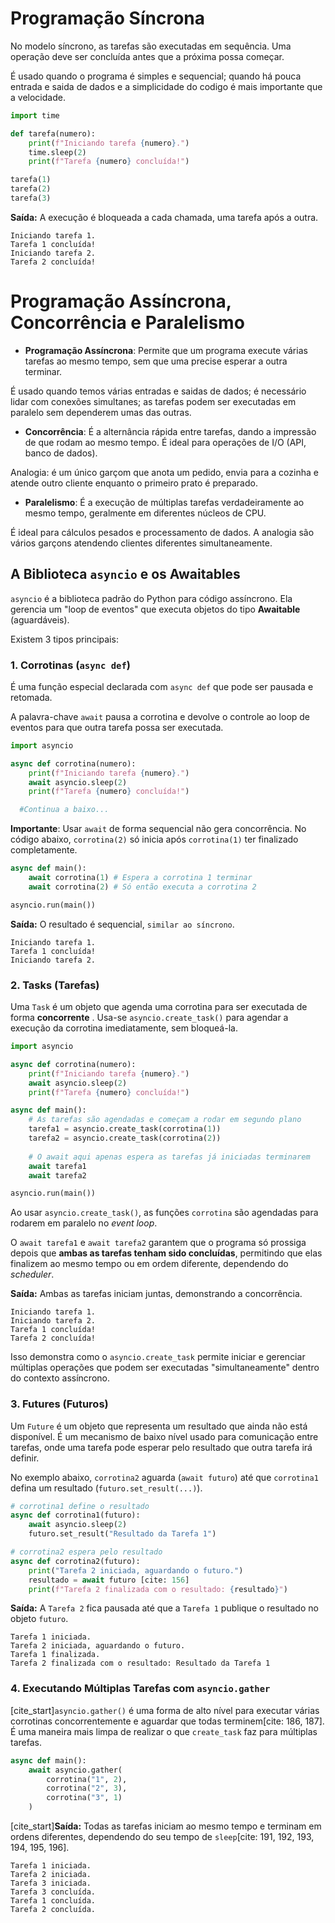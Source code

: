 
# Programação Síncrona

No modelo síncrono, as tarefas são executadas em sequência. Uma operação deve ser concluída antes que a próxima possa começar.

É usado quando o programa é simples e sequencial; quando há pouca entrada e saida de dados e a simplicidade do codigo é mais importante que a velocidade.

```python
import time

def tarefa(numero):
    print(f"Iniciando tarefa {numero}.")
    time.sleep(2)
    print(f"Tarefa {numero} concluída!")

tarefa(1)
tarefa(2)
tarefa(3)
```

**Saída:** A execução é bloqueada a cada chamada, uma tarefa após a outra.

```
Iniciando tarefa 1.
Tarefa 1 concluída!
Iniciando tarefa 2.
Tarefa 2 concluída!
```

# Programação Assíncrona, Concorrência e Paralelismo

  * **Programação Assíncrona**: Permite que um programa execute várias tarefas ao mesmo tempo, sem que uma precise esperar a outra terminar.

  É usado quando temos várias entradas e saidas de dados; é necessário lidar com conexões simultanes; as tarefas podem ser executadas em paralelo sem dependerem umas das outras.

  * **Concorrência**: É a alternância rápida entre tarefas, dando a impressão de que rodam ao mesmo tempo. É ideal para operações de I/O (API, banco de dados). 
  
  Analogia: é um único garçom que anota um pedido, envia para a cozinha e atende outro cliente enquanto o primeiro prato é preparado.
  
  * **Paralelismo**: É a execução de múltiplas tarefas verdadeiramente ao mesmo tempo, geralmente em diferentes núcleos de CPU. 
  
  É ideal para cálculos pesados e processamento de dados. A analogia são vários garçons atendendo clientes diferentes simultaneamente.

## A Biblioteca `asyncio` e os Awaitables

`asyncio` é a biblioteca padrão do Python para código assíncrono. Ela gerencia um "loop de eventos" que executa objetos do tipo **Awaitable** (aguardáveis). 


Existem 3 tipos principais:

### 1. Corrotinas (`async def`)

É uma função especial declarada com `async def` que pode ser pausada e retomada. 

A palavra-chave `await` pausa a corrotina e devolve o controle ao loop de eventos para que outra tarefa possa ser executada.

```python
import asyncio

async def corrotina(numero):
    print(f"Iniciando tarefa {numero}.")
    await asyncio.sleep(2)
    print(f"Tarefa {numero} concluída!")

  #Continua a baixo...
```

**Importante**: Usar `await` de forma sequencial não gera concorrência. No código abaixo, `corrotina(2)` só inicia após `corrotina(1)` ter finalizado completamente.

```python
async def main():
    await corrotina(1) # Espera a corrotina 1 terminar
    await corrotina(2) # Só então executa a corrotina 2

asyncio.run(main())
```


**Saída:** O resultado é sequencial, `similar ao síncrono`.

```
Iniciando tarefa 1.
Tarefa 1 concluída!
Iniciando tarefa 2.
```

### 2. Tasks (Tarefas)

Uma `Task` é um objeto que agenda uma corrotina para ser executada de forma **concorrente** . Usa-se `asyncio.create_task()` para agendar a execução da corrotina imediatamente, sem bloqueá-la.

```python
import asyncio

async def corrotina(numero):
    print(f"Iniciando tarefa {numero}.")
    await asyncio.sleep(2)
    print(f"Tarefa {numero} concluída!")

async def main():
    # As tarefas são agendadas e começam a rodar em segundo plano
    tarefa1 = asyncio.create_task(corrotina(1))
    tarefa2 = asyncio.create_task(corrotina(2))
    
    # O await aqui apenas espera as tarefas já iniciadas terminarem
    await tarefa1
    await tarefa2

asyncio.run(main())
```

Ao usar `asyncio.create_task()`, as funções `corrotina` são agendadas para rodarem em paralelo no *event loop*. 

O `await tarefa1` e `await tarefa2` garantem que o programa só prossiga depois que **ambas as tarefas tenham sido concluídas**, permitindo que elas finalizem ao mesmo tempo ou em ordem diferente, dependendo do *scheduler*. 

**Saída:** Ambas as tarefas iniciam juntas, demonstrando a concorrência.

```
Iniciando tarefa 1.
Iniciando tarefa 2.
Tarefa 1 concluída!
Tarefa 2 concluída!
```

Isso demonstra como o `asyncio.create_task` permite iniciar e gerenciar múltiplas operações que podem ser executadas "simultaneamente" dentro do contexto assíncrono.

### 3. Futures (Futuros)

Um `Future` é um objeto que representa um resultado que ainda não está disponível. É um mecanismo de baixo nível usado para comunicação entre tarefas, onde uma tarefa pode esperar pelo resultado que outra tarefa irá definir.

No exemplo abaixo, `corrotina2` aguarda (`await futuro`) até que `corrotina1` defina um resultado (`futuro.set_result(...)`).

```python
# corrotina1 define o resultado
async def corrotina1(futuro):
    await asyncio.sleep(2)
    futuro.set_result("Resultado da Tarefa 1") 

# corrotina2 espera pelo resultado
async def corrotina2(futuro):
    print("Tarefa 2 iniciada, aguardando o futuro.")
    resultado = await futuro [cite: 156]
    print(f"Tarefa 2 finalizada com o resultado: {resultado}")
```

**Saída:** A `Tarefa 2` fica pausada até que a `Tarefa 1` publique o resultado no objeto `futuro`.

```
Tarefa 1 iniciada.
Tarefa 2 iniciada, aguardando o futuro.
Tarefa 1 finalizada.
Tarefa 2 finalizada com o resultado: Resultado da Tarefa 1
```

### 4\. Executando Múltiplas Tarefas com `asyncio.gather`

[cite\_start]`asyncio.gather()` é uma forma de alto nível para executar várias corrotinas concorrentemente e aguardar que todas terminem[cite: 186, 187]. É uma maneira mais limpa de realizar o que `create_task` faz para múltiplas tarefas.

```python
async def main():
    await asyncio.gather(
        corrotina("1", 2),
        corrotina("2", 3),
        corrotina("3", 1)
    )
```

[cite\_start]**Saída:** Todas as tarefas iniciam ao mesmo tempo e terminam em ordens diferentes, dependendo do seu tempo de `sleep`[cite: 191, 192, 193, 194, 195, 196].

```
Tarefa 1 iniciada.
Tarefa 2 iniciada.
Tarefa 3 iniciada.
Tarefa 3 concluída.
Tarefa 1 concluída.
Tarefa 2 concluída.
```